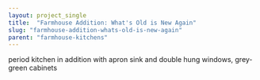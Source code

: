```yaml
---
layout: project_single
title:  "Farmhouse Addition: What's Old is New Again"
slug: "farmhouse-addition-whats-old-is-new-again"
parent: "farmhouse-kitchens"
---
```

period kitchen in addition with apron sink and double hung windows, grey-green cabinets